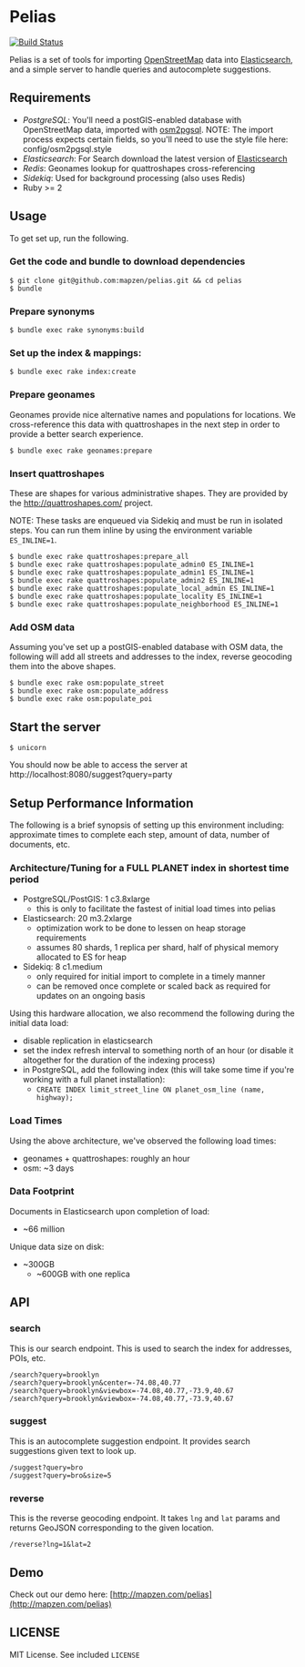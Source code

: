 # Pelias

[![Build Status](https://secure.travis-ci.org/mapzen/pelias.png)](http://travis-ci.org/mapzen/pelias)

Pelias is a set of tools for importing [OpenStreetMap](http://www.openstreetmap.org/) data into [Elasticsearch](http://www.elasticsearch.org/), and a simple server to handle queries and autocomplete suggestions.

## Requirements

* _PostgreSQL_: You'll need a postGIS-enabled database with OpenStreetMap data, imported with [osm2pgsql](http://wiki.openstreetmap.org/wiki/Osm2pgsql).
  NOTE: The import process expects certain fields, so you'll need to use the style file here: config/osm2pgsql.style
* _Elasticsearch_: For Search download the latest version of [Elasticsearch](http://www.elasticsearch.org/download/)
* _Redis_: Geonames lookup for quattroshapes cross-referencing
* _Sidekiq_: Used for background processing (also uses Redis)
* Ruby >= 2

## Usage

To get set up, run the following.

### Get the code and bundle to download dependencies

    $ git clone git@github.com:mapzen/pelias.git && cd pelias
    $ bundle

### Prepare synonyms

    $ bundle exec rake synonyms:build

### Set up the index & mappings:

    $ bundle exec rake index:create

### Prepare geonames

Geonames provide nice alternative names and populations for locations.  We
cross-reference this data with quattroshapes in the next step in order to
provide a better search experience.

    $ bundle exec rake geonames:prepare

### Insert quattroshapes

These are shapes for various administrative shapes. They are provided by the
http://quattroshapes.com/ project.

NOTE: These tasks are enqueued via Sidekiq and must be run in isolated steps.
You can run them inline by using the environment variable `ES_INLINE=1`.

    $ bundle exec rake quattroshapes:prepare_all
    $ bundle exec rake quattroshapes:populate_admin0 ES_INLINE=1
    $ bundle exec rake quattroshapes:populate_admin1 ES_INLINE=1
    $ bundle exec rake quattroshapes:populate_admin2 ES_INLINE=1
    $ bundle exec rake quattroshapes:populate_local_admin ES_INLINE=1
    $ bundle exec rake quattroshapes:populate_locality ES_INLINE=1
    $ bundle exec rake quattroshapes:populate_neighborhood ES_INLINE=1

### Add OSM data

Assuming you've set up a postGIS-enabled database with OSM data, the following
will add all streets and addresses to the index, reverse geocoding them into
the above shapes.

    $ bundle exec rake osm:populate_street
    $ bundle exec rake osm:populate_address
    $ bundle exec rake osm:populate_poi

## Start the server

    $ unicorn

You should now be able to access the server at http://localhost:8080/suggest?query=party

## Setup Performance Information

The following is a brief synopsis of setting up this environment including: approximate times to complete each step, amount of data, number of documents, etc.

### Architecture/Tuning for a FULL PLANET index in shortest time period

* PostgreSQL/PostGIS: 1 c3.8xlarge
  * this is only to facilitate the fastest of initial load times into pelias
* Elasticsearch: 20 m3.2xlarge
  * optimization work to be done to lessen on heap storage requirements
  * assumes 80 shards, 1 replica per shard, half of physical memory allocated to ES for heap
* Sidekiq: 8 c1.medium
  * only required for initial import to complete in a timely manner
  * can be removed once complete or scaled back as required for updates on an ongoing basis

Using this hardware allocation, we also recommend the following during the initial data load:
* disable replication in elasticsearch
* set the index refresh interval to something north of an hour (or disable it altogether for the duration of the indexing process)
* in PostgreSQL, add the following index (this will take some time if you're working with a full planet installation):
  * `CREATE INDEX limit_street_line ON planet_osm_line (name, highway);`

### Load Times

Using the above architecture, we've observed the following load times:
* geonames + quattroshapes: roughly an hour
* osm: ~3 days

### Data Footprint

Documents in Elasticsearch upon completion of load:
* ~66 million

Unique data size on disk:
* ~300GB
  * ~600GB with one replica

## API

### search

This is our search endpoint.  This is used to search the index for addresses,
POIs, etc.

```
/search?query=brooklyn
/search?query=brooklyn&center=-74.08,40.77
/search?query=brooklyn&viewbox=-74.08,40.77,-73.9,40.67
/search?query=brooklyn&viewbox=-74.08,40.77,-73.9,40.67
```

### suggest

This is an autocomplete suggestion endpoint.  It provides search suggestions
given text to look up.

```
/suggest?query=bro
/suggest?query=bro&size=5
```

### reverse

This is the reverse geocoding endpoint.  It takes `lng` and `lat` params and
returns GeoJSON corresponding to the given location.

```
/reverse?lng=1&lat=2
```

## Demo

Check out our demo here: [http://mapzen.com/pelias](http://mapzen.com/pelias)

## LICENSE

MIT License.  See included `LICENSE`
